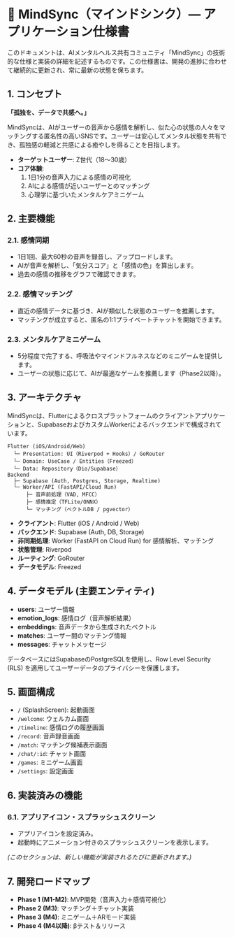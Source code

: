 # 🧠 MindSync（マインドシンク）— アプリケーション仕様書

このドキュメントは、AIメンタルヘルス共有コミュニティ「MindSync」の技術的な仕様と実装の詳細を記述するものです。この仕様書は、開発の進捗に合わせて継続的に更新され、常に最新の状態を保ちます。

## 1. コンセプト

**「孤独を、データで共感へ。」**

MindSyncは、AIがユーザーの音声から感情を解析し、似た心の状態の人々をマッチングする匿名性の高いSNSです。ユーザーは安心してメンタル状態を共有でき、孤独感の軽減と共感による癒やしを得ることを目指します。

- **ターゲットユーザー**: Z世代（18〜30歳）
- **コア体験**:
    1.  1日1分の音声入力による感情の可視化
    2.  AIによる感情が近いユーザーとのマッチング
    3.  心理学に基づいたメンタルケアミニゲーム

## 2. 主要機能

### 2.1. 感情同期
- 1日1回、最大60秒の音声を録音し、アップロードします。
- AIが音声を解析し、「気分スコア」と「感情の色」を算出します。
- 過去の感情の推移をグラフで確認できます。

### 2.2. 感情マッチング
- 直近の感情データに基づき、AIが類似した状態のユーザーを推薦します。
- マッチングが成立すると、匿名の1:1プライベートチャットを開始できます。

### 2.3. メンタルケアミニゲーム
- 5分程度で完了する、呼吸法やマインドフルネスなどのミニゲームを提供します。
- ユーザーの状態に応じて、AIが最適なゲームを推薦します（Phase2以降）。

## 3. アーキテクチャ

MindSyncは、Flutterによるクロスプラットフォームのクライアントアプリケーションと、SupabaseおよびカスタムWorkerによるバックエンドで構成されています。

```
Flutter (iOS/Android/Web)
  └─ Presentation: UI（Riverpod + Hooks）/ GoRouter
  └─ Domain: UseCase / Entities（Freezed）
  └─ Data: Repository（Dio/Supabase）
Backend
  ├─ Supabase (Auth, Postgres, Storage, Realtime)
  └─ Worker/API (FastAPI/Cloud Run)
      ├─ 音声前処理（VAD, MFCC）
      ├─ 感情推定（TFLite/ONNX）
      └─ マッチング（ベクトルDB / pgvector）
```

- **クライアント**: Flutter (iOS / Android / Web)
- **バックエンド**: Supabase (Auth, DB, Storage)
- **非同期処理**: Worker (FastAPI on Cloud Run) for 感情解析、マッチング
- **状態管理**: Riverpod
- **ルーティング**: GoRouter
- **データモデル**: Freezed

## 4. データモデル (主要エンティティ)
- **users**: ユーザー情報
- **emotion_logs**: 感情ログ（音声解析結果）
- **embeddings**: 音声データから生成されたベクトル
- **matches**: ユーザー間のマッチング情報
- **messages**: チャットメッセージ

データベースにはSupabaseのPostgreSQLを使用し、Row Level Security (RLS) を適用してユーザーデータのプライバシーを保護します。

## 5. 画面構成

- `/` (SplashScreen): 起動画面
- `/welcome`: ウェルカム画面
- `/timeline`: 感情ログの履歴画面
- `/record`: 音声録音画面
- `/match`: マッチング候補表示画面
- `/chat/:id`: チャット画面
- `/games`: ミニゲーム画面
- `/settings`: 設定画面

## 6. 実装済みの機能

### 6.1. アプリアイコン・スプラッシュスクリーン
- アプリアイコンを設定済み。
- 起動時にアニメーション付きのスプラッシュスクリーンを表示します。

*(このセクションは、新しい機能が実装されるたびに更新されます。)*

## 7. 開発ロードマップ

- **Phase 1 (M1-M2)**: MVP開発（音声入力＋感情可視化）
- **Phase 2 (M3)**: マッチング＋チャット実装
- **Phase 3 (M4)**: ミニゲーム＋ARモード実装
- **Phase 4 (M4以降)**: βテスト＆リリース
